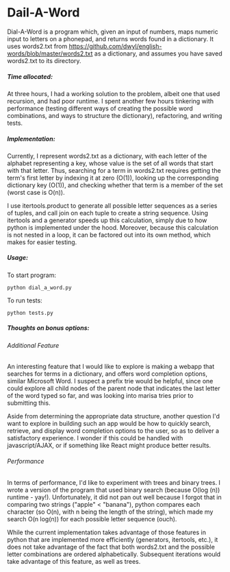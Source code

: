 # Dail-A-Word
Dial-A-Word is a program which, given an input of numbers, maps numeric input to letters on a phonepad, and returns words found in a dictionary.  It uses words2.txt from https://github.com/dwyl/english-words/blob/master/words2.txt as a dictionary, and assumes you have saved words2.txt to its directory.


##### Time allocated:
At three hours, I had a working solution to the problem, albeit one that used recursion, and had poor runtime.  I spent another few hours tinkering with performance (testing different ways of creating the possible word combinations, and ways to structure the dictionary), refactoring, and writing tests.

##### Implementation:

Currently, I represent words2.txt as  a dictionary, with each letter of the alphabet representing a key, whose value is the set of all words that start with that letter.  Thus, searching for a term in words2.txt requires getting the term's first letter by indexing it at zero (O(1)), looking up the corresponding dictionary key (O(1)), and checking whether that term is a member of the set (worst case is O(n)). 

I use itertools.product to generate all possible letter sequences as a series of tuples, and call join on each tuple to create a string sequence.  Using itertools and a generator speeds up this calculation, simply due to how python is implemented under the hood. Moreover, because this calculation is not nested in a loop, it can be factored out into its own method, which makes for easier testing.


##### Usage:
To start program:

`python dial_a_word.py`

To run tests:

`python tests.py`

##### Thoughts on bonus options:
###### Additional Feature
An interesting feature that I would like to explore is making a webapp that searches for terms in a dictionary, and offers word completion options, similar Microsoft Word.  I suspect a prefix trie would be helpful, since one could explore all child nodes of the parent node that indicates the last letter of the word typed so far, and was looking into marisa tries prior to submitting this.


Aside from determining the appropriate data structure, another question I'd want to explore in building such an app would be how to quickly search, retrieve, and display word completion options to the user, so as to deliver a satisfactory experience.  I wonder if this could be handled with javascript/AJAX, or if something like React might produce better results.

###### Performance
In terms of performance, I'd like to experiment with trees and binary trees.  I wrote a version of the program that used binary search (because O(log (n)) runtime - yay!). Unfortunately, it did not pan out well because I forgot that in comparing two strings ("apple" < "banana"), python compares each character (so O(n), with n being the length of the string), which made my search O(n log(n)) for each possible letter sequence (ouch).

While the current implementation takes advantage of those features in python that are implemented more efficiently (generators, itertools, etc.), it does not take advantage of the fact that both words2.txt and the possible letter combinations are ordered alphabetically. Subsequent iterations would take advantage of this feature, as well as trees. 